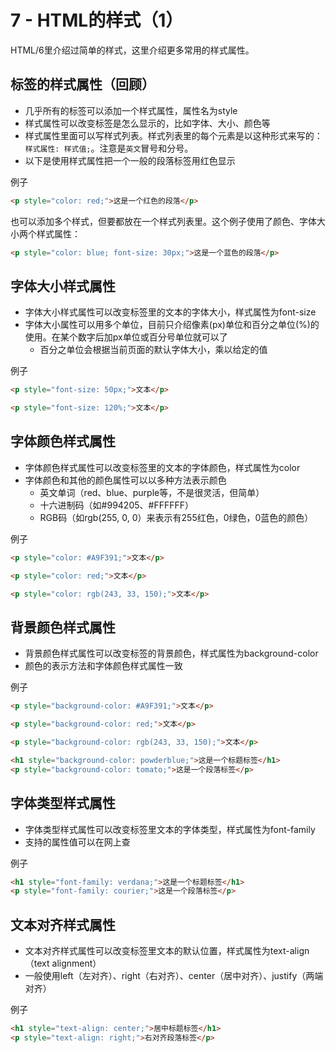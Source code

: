 # 7 - HTML的样式（1）

HTML/6里介绍过简单的样式，这里介绍更多常用的样式属性。

## 标签的样式属性（回顾）
- 几乎所有的标签可以添加一个样式属性，属性名为style
- 样式属性可以改变标签是怎么显示的，比如字体、大小、颜色等
- 样式属性里面可以写样式列表。样式列表里的每个元素是以这种形式来写的：`样式属性: 样式值;`。注意是`英文`冒号和分号。
- 以下是使用样式属性把一个一般的段落标签用红色显示

例子
```html
<p style="color: red;">这是一个红色的段落</p>
```

也可以添加多个样式，但要都放在一个样式列表里。这个例子使用了颜色、字体大小两个样式属性：
```html
<p style="color: blue; font-size: 30px;">这是一个蓝色的段落</p>
```

## 字体大小样式属性
- 字体大小样式属性可以改变标签里的文本的字体大小，样式属性为font-size
- 字体大小属性可以用多个单位，目前只介绍像素(px)单位和百分之单位(%)的使用。在某个数字后加px单位或百分号单位就可以了
  - 百分之单位会根据当前页面的默认字体大小，乘以给定的值

例子
```html
<p style="font-size: 50px;">文本</p>
```

```html
<p style="font-size: 120%;">文本</p>
```

## 字体颜色样式属性
- 字体颜色样式属性可以改变标签里的文本的字体颜色，样式属性为color
- 字体颜色和其他的颜色属性可以以多种方法表示颜色
  - 英文单词（red、blue、purple等，不是很灵活，但简单）
  - 十六进制码（如#994205、#FFFFFF）
  - RGB码（如rgb(255, 0, 0）来表示有255红色，0绿色，0蓝色的颜色）

例子
```html
<p style="color: #A9F391;">文本</p>
```

```html
<p style="color: red;">文本</p>
```

```html
<p style="color: rgb(243, 33, 150);">文本</p>
```

## 背景颜色样式属性
- 背景颜色样式属性可以改变标签的背景颜色，样式属性为background-color
- 颜色的表示方法和字体颜色样式属性一致

例子
```html
<p style="background-color: #A9F391;">文本</p>
```

```html
<p style="background-color: red;">文本</p>
```

```html
<p style="background-color: rgb(243, 33, 150);">文本</p>
```

```html
<h1 style="background-color: powderblue;">这是一个标题标签</h1>
<p style="background-color: tomato;">这是一个段落标签</p>
```

## 字体类型样式属性
- 字体类型样式属性可以改变标签里文本的字体类型，样式属性为font-family
- 支持的属性值可以在网上查

例子
```html
<h1 style="font-family: verdana;">这是一个标题标签</h1>
<p style="font-family: courier;">这是一个段落标签</p>
```

## 文本对齐样式属性
- 文本对齐样式属性可以改变标签里文本的默认位置，样式属性为text-align（text alignment）
- 一般使用left（左对齐）、right（右对齐）、center（居中对齐）、justify（两端对齐）

例子
```html
<h1 style="text-align: center;">居中标题标签</h1>
<p style="text-align: right;">右对齐段落标签</p>
```